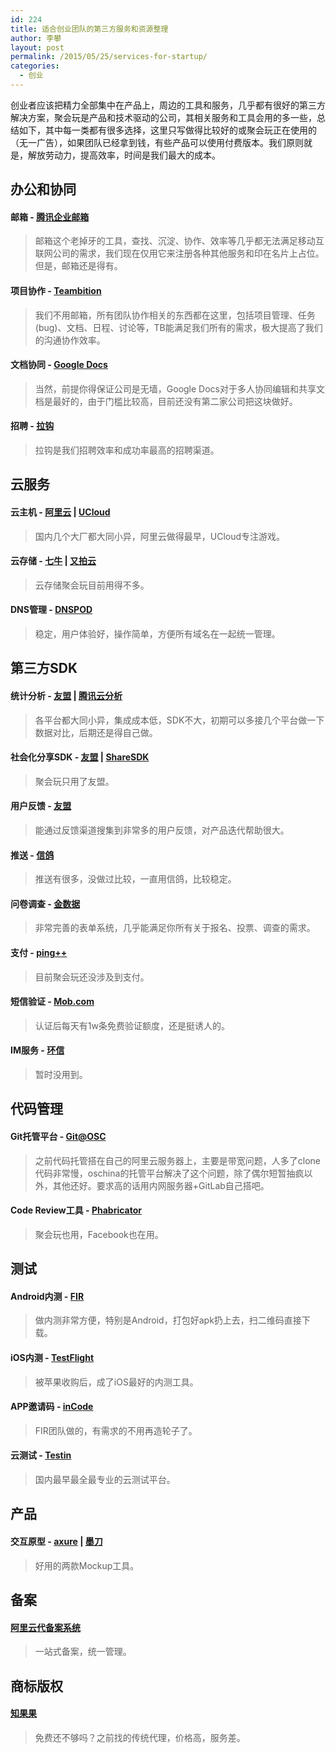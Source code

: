 ```yaml
--- 
id: 224 
title: 适合创业团队的第三方服务和资源整理 
author: 李攀 
layout: post 
permalink: /2015/05/25/services-for-startup/ 
categories: 
  - 创业 
--- 
```

创业者应该把精力全部集中在产品上，周边的工具和服务，几乎都有很好的第三方解决方案，聚会玩是产品和技术驱动的公司，其相关服务和工具会用的多一些，总结如下，其中每一类都有很多选择，这里只写做得比较好的或聚会玩正在使用的（无一广告），如果团队已经拿到钱，有些产品可以使用付费版本。我们原则就是，解放劳动力，提高效率，时间是我们最大的成本。


## 办公和协同

#### 邮箱 - [腾讯企业邮箱](http://exmail.qq.com/)
>邮箱这个老掉牙的工具，查找、沉淀、协作、效率等几乎都无法满足移动互联网公司的需求，我们现在仅用它来注册各种其他服务和印在名片上占位。但是，邮箱还是得有。


#### 项目协作 - [Teambition](https://www.teambition.com/)

>我们不用邮箱，所有团队协作相关的东西都在这里，包括项目管理、任务(bug)、文档、日程、讨论等，TB能满足我们所有的需求，极大提高了我们的沟通协作效率。

#### 文档协同 - [Google Docs](https://docs.google.com/)
>当然，前提你得保证公司是无墙，Google Docs对于多人协同编辑和共享文档是最好的，由于门槛比较高，目前还没有第二家公司把这块做好。

#### 招聘 - [拉钩](http://www.lagou.com/)
>拉钩是我们招聘效率和成功率最高的招聘渠道。


## 云服务

#### 云主机 - [阿里云](http://www.aliyun.com/) | [UCloud](http://www.ucloud.cn/)
>国内几个大厂都大同小异，阿里云做得最早，UCloud专注游戏。

#### 云存储 - [七牛](http://www.qiniu.com/) | [又拍云](https://www.upyun.com/)
>云存储聚会玩目前用得不多。

#### DNS管理 - [DNSPOD](https://www.dnspod.cn/)
>稳定，用户体验好，操作简单，方便所有域名在一起统一管理。


## 第三方SDK

#### 统计分析 - [友盟](http://www.umeng.com/analytics/) | [腾讯云分析](http://mta.qq.com/)
>各平台都大同小异，集成成本低，SDK不大，初期可以多接几个平台做一下数据对比，后期还是得自己做。

#### 社会化分享SDK - [友盟](http://www.umeng.com/component_social/) | [ShareSDK](http://www.mob.com/)
>聚会玩只用了友盟。

#### 用户反馈 - [友盟](http://www.umeng.com/component_feedback/)
>能通过反馈渠道搜集到非常多的用户反馈，对产品迭代帮助很大。

#### 推送 - [信鸽](http://xg.qq.com/)
>推送有很多，没做过比较，一直用信鸽，比较稳定。

#### 问卷调查 - [金数据](https://jinshuju.net/)
>非常完善的表单系统，几乎能满足你所有关于报名、投票、调查的需求。

#### 支付 - [ping++](https://pingxx.com/)
>目前聚会玩还没涉及到支付。

#### 短信验证 - [Mob.com](http://mob.com/)
>认证后每天有1w条免费验证额度，还是挺诱人的。

#### IM服务 - [环信](http://www.easemob.com/)
>暂时没用到。


## 代码管理

#### Git托管平台 - [Git@OSC](https://git.oschina.net/)
>之前代码托管搭在自己的阿里云服务器上，主要是带宽问题，人多了clone代码非常慢，oschina的托管平台解决了这个问题，除了偶尔短暂抽疯以外，其他还好。要求高的话用内网服务器+GitLab自己搭吧。

#### Code Review工具 - [Phabricator](http://phabricator.org/)
>聚会玩也用，Facebook也在用。


## 测试

#### Android内测 - [FIR](http://fir.im/)
>做内测非常方便，特别是Android，打包好apk扔上去，扫二维码直接下载。

#### iOS内测 - [TestFlight](https://developer.apple.com/testflight/)
>被苹果收购后，成了iOS最好的内测工具。

#### APP邀请码 - [inCode](http://incode.fir.im/)
>FIR团队做的，有需求的不用再造轮子了。

#### 云测试 - [Testin](http://www.testin.cn/)
>国内最早最全最专业的云测试平台。


## 产品

#### 交互原型 - [axure](http://www.axure.com/) | [墨刀](https://modao.io/)
>好用的两款Mockup工具。


## 备案

#### [阿里云代备案系统](http://beian.aliyun.com/)
>一站式备案，统一管理。


## 商标版权

#### [知果果](http://www.zhiguoguo.com/)
>免费还不够吗？之前找的传统代理，价格高，服务差。
